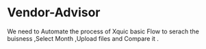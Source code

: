 # Vendor-Advisor
We need to Automate the process of Xquic basic Flow to serach the buisness ,Select Month ,Upload files and Compare it .
